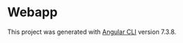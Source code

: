 # Webapp

This project was generated with [Angular CLI](https://github.com/angular/angular-cli) version 7.3.8.

